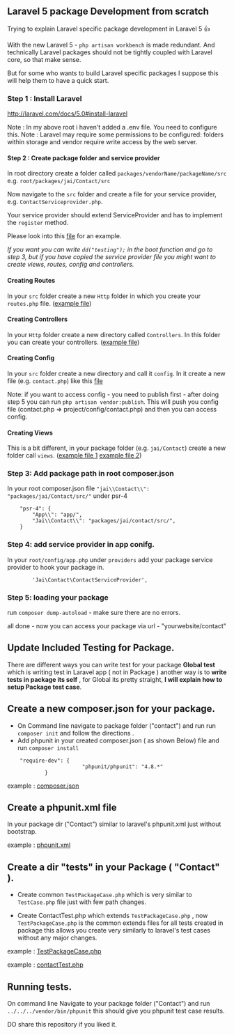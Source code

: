 ## Laravel 5 package Development from scratch

Trying to explain Laravel specific package development in Laravel 5 :+1:

With the new Laravel 5 - `php artisan workbench` is made redundant.
And technically Laravel packages should not be tightly coupled with Laravel core, so that make sense.

But for some who wants to build Laravel specific packages I suppose this will help them to have a quick start.

### Step 1 : Install Laravel

http://laravel.com/docs/5.0#install-laravel

Note : In my above root i haven't added a .env file. You need to configure this.
Note : Laravel may require some permissions to be configured: folders within storage and vendor require write access by the web server.

#### Step 2 :  Create package folder and service provider

In root directory create a folder called `packages/vendorName/packageName/src`
e.g. `root/packages/jai/Contact/src`

Now navigate to the `src` folder and create a file for your service provider, e.g. `ContactServiceprovider.php`.

Your service provider should extend ServiceProvider and has to implement the `register` method.

Please look into this [file](https://github.com/jaiwalker/Develop-laravel5-package-/blob/master/packages/jai/Contact/src/ContactServiceprovider.php) for an example.

*If you want you can write `dd("testing");` in the boot function and go to step 3, but if you have copied the service provider file you might want to create views, routes, config and controllers.*

#### Creating Routes

In your `src` folder create a new `Http` folder in which you create your `routes.php` file.
([example file](https://github.com/jaiwalker/Develop-laravel5-package-/blob/master/packages/jai/Contact/src/Http/routes.php))

#### Creating Controllers

In your `Http` folder create a new directory called `Controllers`. In this folder you can create your controllers.
([example file](https://github.com/jaiwalker/Develop-laravel5-package-/blob/master/packages/jai/Contact/src/Http/Controllers/ContactController.php))

#### Creating Config

In your `src` folder create a new directory and call it `config`. In it create a new file (e.g. `contact.php`) like this [file](https://github.com/jaiwalker/Develop-laravel5-package-/blob/master/packages/jai/Contact/src/config/contact.php)

Note: if you want to access config - you need to publish first - after doing step 5 you can run `php artisan vendor:publish`. This will push you config file (contact.php => project/config/contact.php) and then you can access config.

#### Creating Views

This is a bit different, in your package folder (e.g. `jai/Contact`) create a new folder call `views`.
([example file 1](https://github.com/jaiwalker/Develop-laravel5-package-/blob/master/packages/jai/Contact/views/contact.blade.php) [example file 2](https://github.com/jaiwalker/Develop-laravel5-package-/blob/master/packages/jai/Contact/views/template.blade.php))

### Step 3: Add package path in root composer.json

In your root composer.json file `"jai\\Contact\\": "packages/jai/Contact/src/"` under psr-4

```
    "psr-4": {
        "App\\": "app/",
        "Jai\\Contact\\": "packages/jai/contact/src/",
    }
```

### Step 4: add service provider in app conifg.

In  your `root/config/app.php` under `providers` add your package service provider to hook your package in.

```
        'Jai\Contact\ContactServiceProvider',
```

### Step 5: loading your package
run `composer dump-autoload` - make sure there are no errors.

all done - now you can access  your package via url - "yourwebsite/contact"

## Update Included Testing for Package.

There are different ways you can write test  for  your package   **Global test**  which is writing test in Laravel app ( not in Package ) another way is to **write tests in package its self** , for Global its pretty straight, **I will explain how to setup  Package  test case**.

## Create a new  composer.json for  your package.

* On Command line navigate to package folder ("contact")  and run run `composer init` and follow the directions .
* Add  phpunit in your created composer.json ( as shown Below)  file and run `composer install`
```
    "require-dev": {
                        "phpunit/phpunit": "4.8.*"
            }
```
example : [composer.json](https://github.com/jaiwalker/Develop-laravel5-package-/blob/master/packages/jai/Contact/views/contact.blade.php)

## Create a phpunit.xml file
In your package dir ("Contact") similar to laravel's phpunit.xml  just  without bootstrap.

example : [phpunit.xml](https://github.com/jaiwalker/Develop-laravel5-package-/blob/master/packages/jai/Contact/views/contact.blade.php)

## Create a dir "tests"  in your Package ( "Contact" ).
* Create common `TestPackageCase.php` which is very similar to `TestCase.php` file just with few path changes.

* Create ContactTest.php  which extends `TestPackageCase.php` , now `TestPackageCase.php` is the  common extends files for all tests created in package this allows you create very similarly to laravel's test cases without any major changes.

example : [TestPackageCase.php](https://github.com/jaiwalker/Develop-laravel5-package-/blob/master/packages/jai/Contact/views/contact.blade.php)

example : [contactTest.php](https://github.com/jaiwalker/Develop-laravel5-package-/blob/master/packages/jai/Contact/views/contact.blade.php)

## Running tests.

On command line Navigate to your package folder ("Contact")  and run  `../../../vendor/bin/phpunit` this should give you phpunit test case results.



DO share this repository if you liked it.

